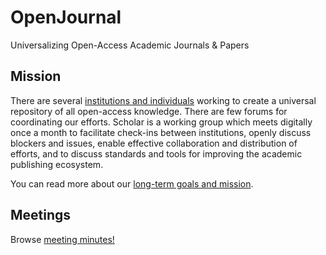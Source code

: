 # OpenJournal

Universalizing Open-Access Academic Journals & Papers

## Mission

There are several [institutions and individuals](institutions.md) working to
create a universal repository of all open-access knowledge. There are few forums
for coordinating our efforts. Scholar is a working group which meets digitally
once a month to facilitate check-ins between institutions, openly discuss
blockers and issues, enable effective collaboration and distribution of efforts,
and to discuss standards and tools for improving the academic publishing
ecosystem.

You can read more about our [long-term goals and mission](mission.md).

## Meetings

Browse [meeting minutes!](minutes.md)
